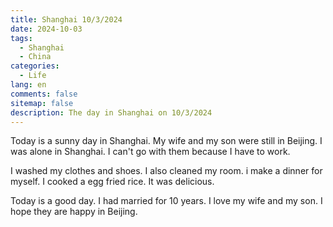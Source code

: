 ```yaml
---
title: Shanghai 10/3/2024
date: 2024-10-03
tags:
  - Shanghai
  - China
categories:
  - Life
lang: en
comments: false
sitemap: false
description: The day in Shanghai on 10/3/2024
---
```


Today is a sunny day in Shanghai. My wife and my son were still in Beijing. I was alone in Shanghai. I can't go with them because I have to work.

I washed my clothes and shoes. I also cleaned my room. i make a dinner for myself. I cooked a egg fried rice. It was delicious.

Today is a good day. I had married for 10 years. I love my wife and my son. I hope they are happy in Beijing. 
